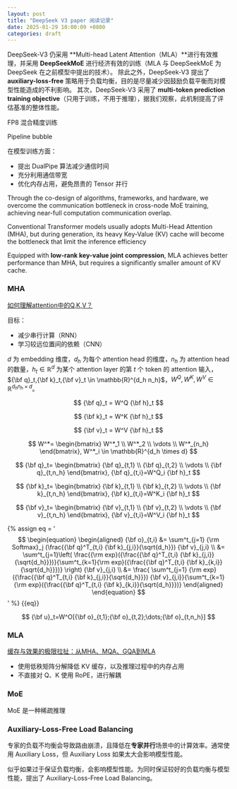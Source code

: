 ```yaml
---
layout: post
title: "DeepSeek V3 paper 阅读记录"
date: 2025-01-29 10:00:09 +0800
categories: draft 
---
```


DeepSeek-V3 仍采用 **Multi-head Latent Attention（MLA）**进行有效推理，并采用 **DeepSeekMoE** 进行经济有效的训练（MLA 与 DeepSeekMoE 为 DeepSeek 在之前模型中提出的技术）。
除此之外，DeepSeek-V3 提出了 **auxiliary-loss-free** 策略用于负载均衡，目的是尽量减少因鼓励负载平衡而对模型性能造成的不利影响。 其次，DeepSeek-V3 采用了 **multi-token prediction training objective**（只用于训练，不用于推理），据我们观察，此机制提高了评估基准的整体性能。

FP8 混合精度训练

Pipeline bubble

在模型训练方面：

- 提出 DualPipe 算法减少通信时间
- 充分利用通信带宽
- 优化内存占用，避免昂贵的 Tensor 并行

Through the co-design of algorithms, frameworks, and hardware, we overcome the communication bottleneck in cross-node MoE training, achieving near-full computation communication overlap.

Conventional Transformer models usually adopts Multi-Head Attention (MHA), but during generation, its heavy Key-Value (KV) cache will become the bottleneck that limit the inference efficiency

Equipped with **low-rank key-value joint compression**, MLA achieves better performance than MHA, but requires a significantly smaller amount of KV cache.

### **MHA**

[如何理解attention中的Q,K,V？](https://www.zhihu.com/question/298810062/answer/86505956036)

目标：
- 减少串行计算（RNN）
- 学习较远位置间的依赖（CNN）

$d$ 为 embedding 维度，$d_h$ 为每个 attention head 的维度，$n_h$ 为 attention head 的数量，$h_t \in \mathbb{R}^d$ 为某个 attention layer 的第 $t$ 个 token 的 attention 输入，
${\bf q}_t,{\bf k}_t,{\bf v}_t \in \mathbb{R}^{d_h n_h}$，$W^Q,W^K,W^V \in \mathbb{R}^{d_h n_h \times d}$。

$$
{\bf q}_t = W^Q {\bf h}_t
$$

$$
{\bf k}_t = W^K {\bf h}_t
$$

$$
{\bf v}_t = W^V {\bf h}_t
$$

$$
W^*=
\begin{bmatrix}
W^*_1 \\
W^*_2 \\
\vdots \\
W^*_{n_h}
\end{bmatrix}, W^*_i \in \mathbb{R}^{d_h \times d}
$$

$$
{\bf q}_t=
\begin{bmatrix}
{\bf q}_{t,1} \\
{\bf q}_{t,2} \\
\vdots \\
{\bf q}_{t,n_h}
\end{bmatrix}, {\bf q}_{t,i}=W^Q_i {\bf h}_t
$$

$$
{\bf k}_t=
\begin{bmatrix}
{\bf k}_{t,1} \\
{\bf k}_{t,2} \\
\vdots \\
{\bf k}_{t,n_h}
\end{bmatrix}, {\bf k}_{t,i}=W^K_i {\bf h}_t
$$

$$
{\bf v}_t=
\begin{bmatrix}
{\bf v}_{t,1} \\
{\bf v}_{t,2} \\
\vdots \\
{\bf v}_{t,n_h}
\end{bmatrix}, {\bf v}_{t,i}=W^V_i {\bf h}_t
$$

{%
assign eq =
'$$
\begin{equation}
\begin{aligned}
{\bf o}_{t,i} &= \sum^t_{j=1} {\rm Softmax}_j (\frac{{\bf q}^T_{t,i} {\bf k}_{j,i}}{\sqrt{d_h}}) {\bf v}_{j,i} \\
&= \sum^t_{j=1}\left( \frac{{\rm exp}({\frac{{\bf q}^T_{t,i} {\bf k}_{j,i}}{\sqrt{d_h}}})}{\sum^t_{k=1}{\rm exp}({\frac{{\bf q}^T_{t,i} {\bf k}_{k,i}}{\sqrt{d_h}}})} \right) {\bf v}_{j,i} \\
&= \frac{ \sum^t_{j=1} {\rm exp}({\frac{{\bf q}^T_{t,i} {\bf k}_{j,i}}{\sqrt{d_h}}}) {\bf v}_{j,i}}{\sum^t_{k=1}{\rm exp}({\frac{{\bf q}^T_{t,i} {\bf k}_{k,i}}{\sqrt{d_h}}})} 
\end{aligned}
\end{equation}
$$'
%}
{{eq}}

$$
{\bf u}_t=W^O[{\bf o}_{t,1};{\bf o}_{t,2};\dots;{\bf o}_{t,n_h}]
$$

### **MLA**

[缓存与效果的极限拉扯：从MHA、MQA、GQA到MLA](https://kexue.fm/archives/10091)

- 使用低秩矩阵分解降低 KV 缓存，以及推理过程中的内存占用
- 不直接对 Q、K 使用 RoPE，进行解耦

### **MoE**

MoE 是一种稀疏推理

### **Auxiliary-Loss-Free Load Balancing**

专家的负载不均衡会导致路由崩溃，且降低在**专家并行**场景中的计算效率。通常使用 Auxiliary Loss，但 Auxiliary Loss 如果太大会影响模型性能。

似乎如果过于保证负载均衡，会影响模型性能。为同时保证较好的负载均衡与模型性能，提出了 Auxiliary-Loss-Free Load Balancing。
